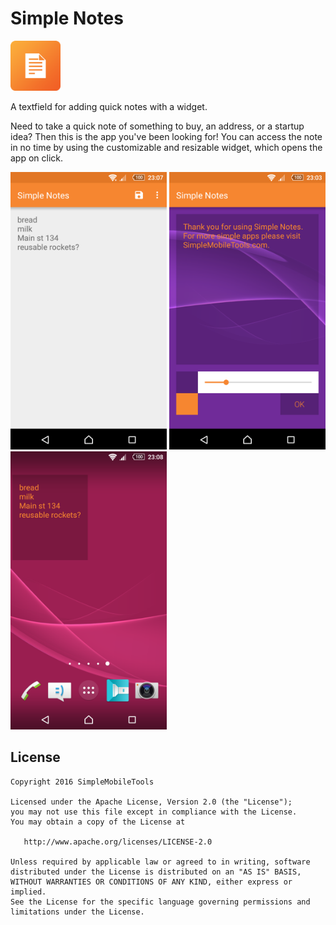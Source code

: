 # Simple Notes
<img alt="Logo" src="app/src/main/res/mipmap-xxxhdpi/launcher.png" width="80">

A textfield for adding quick notes with a widget.

Need to take a quick note of something to buy, an address, or a startup idea? Then this is the app you've been looking for!
You can access the note in no time by using the customizable and resizable widget, which opens the app on click.

<img alt="App image" src="screenshots/app.png" width="250">
<img alt="App image" src="screenshots/widget_config.png" width="250">
<img alt="App image" src="screenshots/widget.png" width="250">

License
-------
    Copyright 2016 SimpleMobileTools
    
    Licensed under the Apache License, Version 2.0 (the "License");
    you may not use this file except in compliance with the License.
    You may obtain a copy of the License at
    
       http://www.apache.org/licenses/LICENSE-2.0
    
    Unless required by applicable law or agreed to in writing, software
    distributed under the License is distributed on an "AS IS" BASIS,
    WITHOUT WARRANTIES OR CONDITIONS OF ANY KIND, either express or implied.
    See the License for the specific language governing permissions and
    limitations under the License.
